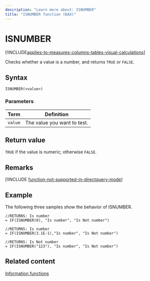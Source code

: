 ```yaml
---
description: "Learn more about: ISNUMBER"
title: "ISNUMBER function (DAX)"
---
```

# ISNUMBER

[!INCLUDE[applies-to-measures-columns-tables-visual-calculations](includes/applies-to-measures-columns-tables-visual-calculations.md)]

Checks whether a value is a number, and returns `TRUE` or `FALSE`.

## Syntax

```dax
ISNUMBER(<value>)
```

### Parameters

|Term|Definition|
|--------|--------------|
|`value`|The value you want to test.|

## Return value

`TRUE` if the value is numeric; otherwise `FALSE`.

## Remarks

[!INCLUDE [function-not-supported-in-directquery-mode](includes/function-not-supported-in-directquery-mode.md)]

## Example

The following three samples show the behavior of ISNUMBER.

```dax
//RETURNS: Is number
= IF(ISNUMBER(0), "Is number", "Is Not number")

//RETURNS: Is number
= IF(ISNUMBER(3.1E-1),"Is number", "Is Not number")

//RETURNS: Is Not number
= IF(ISNUMBER("123"), "Is number", "Is Not number")
```

## Related content

[Information functions](information-functions-dax.md)
